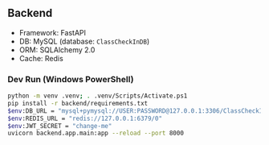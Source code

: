 ## Backend

- Framework: FastAPI
- DB: MySQL (database: `ClassCheckInDB`)
- ORM: SQLAlchemy 2.0
- Cache: Redis

### Dev Run (Windows PowerShell)
```bash
python -m venv .venv; . .venv/Scripts/Activate.ps1
pip install -r backend/requirements.txt
$env:DB_URL = "mysql+pymysql://USER:PASSWORD@127.0.0.1:3306/ClassCheckInDB"
$env:REDIS_URL = "redis://127.0.0.1:6379/0"
$env:JWT_SECRET = "change-me"
uvicorn backend.app.main:app --reload --port 8000
```
